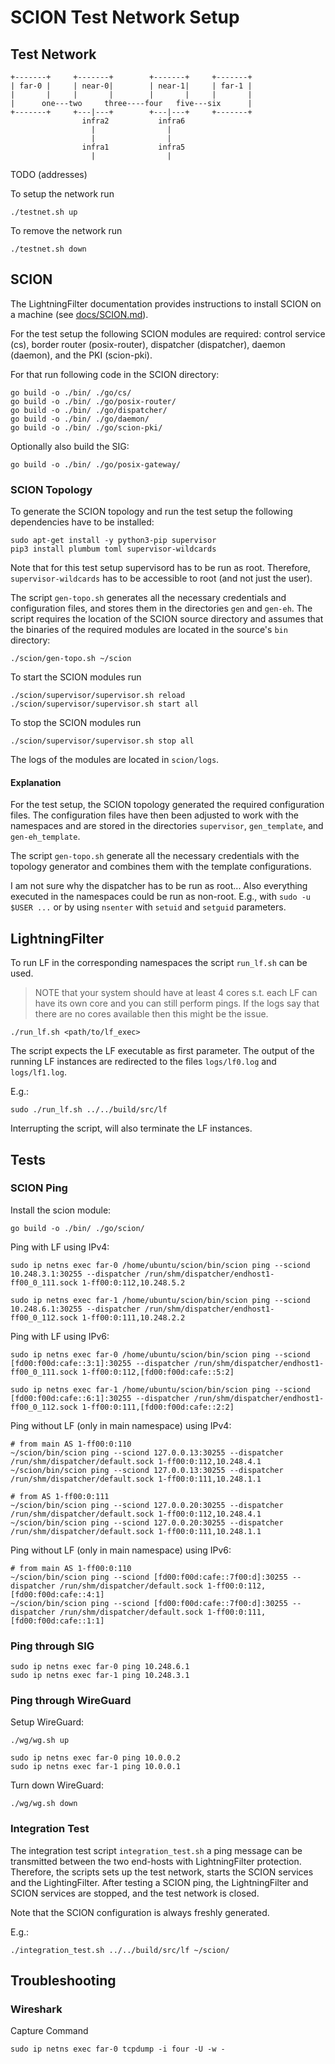 # SCION Test Network Setup

## Test Network


```
+-------+     +-------+        +-------+     +-------+
| far-0 |     | near-0|        | near-1|     | far-1 |
|       |     |       |        |       |     |       |
|      one---two     three----four   five---six      |
+-------+     +---|---+        +---|---+     +-------+
                infra2           infra6
                  |                |
                  |                |
                infra1           infra5
                  |                |
```

TODO (addresses)

To setup the network run
```
./testnet.sh up
```

To remove the network run
```
./testnet.sh down
```

## SCION
The LightningFilter documentation provides instructions to install SCION on a machine (see [docs/SCION.md](../../docs/SCION.md)).

For the test setup the following SCION modules are required:
control service (cs), border router (posix-router), dispatcher (dispatcher), daemon (daemon), and the PKI (scion-pki).

For that run following code in the SCION directory:
```
go build -o ./bin/ ./go/cs/
go build -o ./bin/ ./go/posix-router/
go build -o ./bin/ ./go/dispatcher/
go build -o ./bin/ ./go/daemon/
go build -o ./bin/ ./go/scion-pki/
```

Optionally also build the SIG:
```
go build -o ./bin/ ./go/posix-gateway/
```

### SCION Topology

To generate the SCION topology and run the test setup the following dependencies have to be installed:
```
sudo apt-get install -y python3-pip supervisor
pip3 install plumbum toml supervisor-wildcards
```
Note that for this test setup supervisord has to be run as root. Therefore, `supervisor-wildcards` has to be accessible to root (and not just the user).

The script `gen-topo.sh` generates all the necessary credentials and configuration files, and stores them in the directories `gen` and `gen-eh`.
The script requires the location of the SCION source directory and assumes that the binaries of the required modules are located in the source's `bin` directory:
```
./scion/gen-topo.sh ~/scion
```

To start the SCION modules run
```
./scion/supervisor/supervisor.sh reload
./scion/supervisor/supervisor.sh start all
```

To stop the SCION modules run
```
./scion/supervisor/supervisor.sh stop all
```

The logs of the modules are located in `scion/logs`.

#### Explanation
For the test setup, the SCION topology generated the required configuration files.
The configuration files have then been adjusted to work with the namespaces and are stored in the directories `supervisor`, `gen_template`, and `gen-eh_template`.

The script `gen-topo.sh` generate all the necessary credentials with the topology generator and combines them with the template configurations.

I am not sure why the dispatcher has to be run as root...
Also everything executed in the namespaces could be run as non-root.
E.g., with `sudo -u $USER ...` or by using `nsenter` with `setuid` and `setguid` parameters.


## LightningFilter
To run LF in the corresponding namespaces the script ``run_lf.sh`` can be used.

> NOTE that your system should have at least 4 cores s.t. each LF can have its own core and you can still perform pings. If the logs say that there are no cores available then this might be the issue.
```
./run_lf.sh <path/to/lf_exec>
```
The script expects the LF executable as first parameter. The output of the running LF instances are redirected to the files ``logs/lf0.log`` and ``logs/lf1.log``.

E.g.:
```
sudo ./run_lf.sh ../../build/src/lf
```

Interrupting the script, will also terminate the LF instances.

## Tests

### SCION Ping
Install the scion module:
```
go build -o ./bin/ ./go/scion/
```

Ping with LF using IPv4:
```
sudo ip netns exec far-0 /home/ubuntu/scion/bin/scion ping --sciond 10.248.3.1:30255 --dispatcher /run/shm/dispatcher/endhost1-ff00_0_111.sock 1-ff00:0:112,10.248.5.2

sudo ip netns exec far-1 /home/ubuntu/scion/bin/scion ping --sciond 10.248.6.1:30255 --dispatcher /run/shm/dispatcher/endhost1-ff00_0_112.sock 1-ff00:0:111,10.248.2.2
```

Ping with LF using IPv6:
```
sudo ip netns exec far-0 /home/ubuntu/scion/bin/scion ping --sciond [fd00:f00d:cafe::3:1]:30255 --dispatcher /run/shm/dispatcher/endhost1-ff00_0_111.sock 1-ff00:0:112,[fd00:f00d:cafe::5:2]

sudo ip netns exec far-1 /home/ubuntu/scion/bin/scion ping --sciond [fd00:f00d:cafe::6:1]:30255 --dispatcher /run/shm/dispatcher/endhost1-ff00_0_112.sock 1-ff00:0:111,[fd00:f00d:cafe::2:2]
```


Ping without LF (only in main namespace) using IPv4:
```
# from main AS 1-ff00:0:110
~/scion/bin/scion ping --sciond 127.0.0.13:30255 --dispatcher /run/shm/dispatcher/default.sock 1-ff00:0:112,10.248.4.1
~/scion/bin/scion ping --sciond 127.0.0.13:30255 --dispatcher /run/shm/dispatcher/default.sock 1-ff00:0:111,10.248.1.1

# from AS 1-ff00:0:111
~/scion/bin/scion ping --sciond 127.0.0.20:30255 --dispatcher /run/shm/dispatcher/default.sock 1-ff00:0:112,10.248.4.1
~/scion/bin/scion ping --sciond 127.0.0.20:30255 --dispatcher /run/shm/dispatcher/default.sock 1-ff00:0:111,10.248.1.1
```

Ping without LF (only in main namespace) using IPv6:
```
# from main AS 1-ff00:0:110
~/scion/bin/scion ping --sciond [fd00:f00d:cafe::7f00:d]:30255 --dispatcher /run/shm/dispatcher/default.sock 1-ff00:0:112,[fd00:f00d:cafe::4:1]
~/scion/bin/scion ping --sciond [fd00:f00d:cafe::7f00:d]:30255 --dispatcher /run/shm/dispatcher/default.sock 1-ff00:0:111,[fd00:f00d:cafe::1:1]
```

### Ping through SIG

```
sudo ip netns exec far-0 ping 10.248.6.1
sudo ip netns exec far-1 ping 10.248.3.1
```

### Ping through WireGuard
Setup WireGuard:
```
./wg/wg.sh up
```

```
sudo ip netns exec far-0 ping 10.0.0.2
sudo ip netns exec far-1 ping 10.0.0.1
```

Turn down WireGuard:
```
./wg/wg.sh down
```

### Integration Test

The integration test script `integration_test.sh` a ping message can be transmitted between the two end-hosts with LightningFilter protection.
Therefore, the scripts sets up the test network, starts the SCION services and the LightingFilter. After testing a SCION ping, the LightningFilter and SCION services are stopped, and the test network is closed.

Note that the SCION configuration is always freshly generated.

E.g.:

```
./integration_test.sh ../../build/src/lf ~/scion/
```

## Troubleshooting

### Wireshark

Capture Command
```
sudo ip netns exec far-0 tcpdump -i four -U -w -
```
